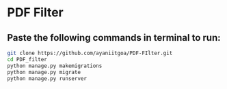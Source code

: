 # PDF Filter

## Paste the following commands in terminal to run:

```bash
git clone https://github.com/ayaniitgoa/PDF-FIlter.git
cd PDF_filter
python manage.py makemigrations
python manage.py migrate
python manage.py runserver
```
